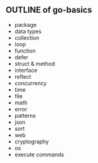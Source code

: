 ## OUTLINE of go-basics
* package
* data types
* collection
* loop
* function
* defer
* struct & method
* interface
* reflect
* concurrency
* time
* file
* math
* error
* patterns
* json
* sort
* web
* cryptography
* os
* execute commands
